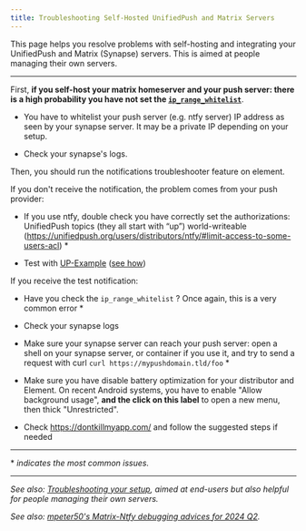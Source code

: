 ```yaml
---
title: Troubleshooting Self-Hosted UnifiedPush and Matrix Servers
---
```


This page helps you resolve problems with self-hosting and integrating your UnifiedPush and Matrix (Synapse) servers. This is aimed at people managing their own servers.

---

First, **if you self-host your matrix homeserver and your push server: there is a high probability you have not set the [`ip_range_whitelist`](https://matrix-org.github.io/synapse/latest/usage/configuration/config_documentation.html#ip_range_whitelist)**.

  * You have to whitelist your push server (e.g. ntfy server) IP address as seen by your synapse server. It may be a private IP depending on your setup.

  * Check your synapse's logs.

Then, you should run the notifications troubleshooter feature on element.

If you don't receive the notification, the problem comes from your push provider:

  * If you use ntfy, double check you have correctly set the authorizations: UnifiedPush topics (they all start with “up”) world-writeable (https://unifiedpush.org/users/distributors/ntfy/#limit-access-to-some-users-acl) *

  * Test with [UP-Example](https://f-droid.org/en/packages/org.unifiedpush.example/) ([see how](/users/troubleshooting/#troubleshooting-with-the-up-example-app-android))

If you receive the test notification:

  * Have you check the `ip_range_whitelist` ? Once again, this is a very common error *

  * Check your synapse logs

  * Make sure your synapse server can reach your push server: open a shell on your synapse server, or container if you use it, and try to send a request with curl `curl https://mypushdomain.tld/foo` *

  * Make sure you have disable battery optimization for your distributor and Element. On recent Android systems, you have to enable "Allow background usage", __and the click on this label__ to open a new menu, then thick "Unrestricted".

  * Check https://dontkillmyapp.com/ and follow the suggested steps if needed

---

\* *indicates the most common issues.*

---

*See also: [Troubleshooting your setup](/users/troubleshooting/), aimed at end-users but also helpful for people managing their own servers.*

*See also: [mpeter50's Matrix-Ntfy debugging advices for 2024 Q2](https://gist.github.com/mpeter50/9220dac1056c9a66c313d049838c1ab2).*
